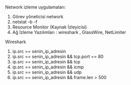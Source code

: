 Network izleme uygulamaları:
1. Görev yöneticisi network
2. netstat -b -f
3. Resource Monitor (Kaynak İzleyicisi)
4. Ağ İzleme Yazılımları : wireshark , GlassWire, NetLimiter

Wireshark
1. ip.src == senin_ip_adresin
2. ip.src == senin_ip_adresin && tcp.port == 80
3. ip.src == senin_ip_adresin && tcp
4. ip.src == senin_ip_adresin && icmp
5. ip.src == senin_ip_adresin && udp
6. ip.src == senin_ip_adresin && frame.len > 500
